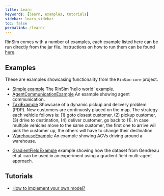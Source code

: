 ```yaml
---
title: Learn
keywords: [learn, examples, tutorials]
sidebar: learn_sidebar
toc: false
permalink: /learn/
---
```


RinSim comes with a number of examples, each example listed here can be run directly from the jar file. Instructions on how to run them can be found [here](/installation/).

## Examples
These are examples showcasing functionality from the `RinSim-core` project.

 - [Simple example](/learn/examples/simple/) The RinSim 'hello world' example.
 - [AgentCommunicationExample](src/main/java/com/github/rinde/rinsim/examples/core/comm/AgentCommunicationExample.java) An example showing agent communication.
 - [TaxiExample](src/main/java/com/github/rinde/rinsim/examples/core/taxi/TaxiExample.java) Showcase of a dynamic pickup and delivery problem (PDP). New customers are continuosly placed on the map. The strategy each vehicle follows is: (1) goto closest customer, (2) pickup customer, (3) drive to destination, (4) deliver customer, go back to (1). In case multiple vehicles move to the same customer, the first one to arrive will pick the customer up, the others will have to change their destination.
  - [WarehouseExample](src/main/java/com/github/rinde/rinsim/examples/warehouse/WarehouseExample.java) An example showing AGVs driving around a warehouse.

<!-- 
 - ScenarioExample [TODO] example showing how a scenario can be created.
 - ModelExample [TODO] example showing how a custom model can be created. 
-->



- [GradientFieldExample](src/main/java/com/github/rinde/rinsim/examples/pdptw/gradientfield/GradientFieldExample.java) example showing how the dataset from Gendreau et al. can be used in an experiment using a gradient field multi-agent approach.

<!--
 - ExperimentsExample [TODO] example showing how an experiment can be setup.
 - AgentsExample [TODO] example showing how a custom agent system can be using in an experiment.
 - SolverExample [TODO] example showing how a solver algorithm can be used to centrally control all agents.

## UI examples

 - VisualizationShowcase [TODO] example showing all available visualizations.
 - VisualizationExample [TODO] example showing how a custom visualization can be setup.
 -->

## Tutorials
 - [How to implement your own model?](/learn/tutorials/model/)
